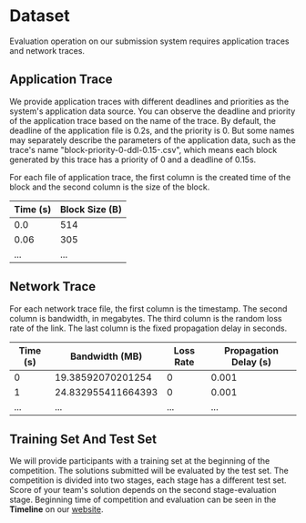 # Dataset
Evaluation operation on our submission system requires application traces and network traces.

## Application Trace

We provide application traces with different deadlines and priorities as the system's application data source. You can observe the deadline and priority of the application trace based on the name of the trace. By default, the deadline of the application file is 0.2s, and the priority is 0. But some names may separately describe the parameters of the application data, such as the trace's name "block-priority-0-ddl-0.15-.csv", which means each block generated by this trace has a priority of 0 and a deadline of 0.15s.

For each file of application trace, the first column is the created time of the block and the second column is the size of the block. 

| Time (s) | Block Size (B) |
| -------- | -------------- |
| 0.0      | 514            |
| 0.06     | 305            |
| ...      | ...            |


## Network Trace

For each network trace file, the first column is the timestamp. The second column is bandwidth, in megabytes. The third column is the random loss rate of the link. The last column is the fixed propagation delay in seconds.

| Time (s) | Bandwidth (MB)     | Loss Rate | Propagation Delay (s) |
| -------- | ------------------ | ------------ | --------------------- |
| 0        | 19.38592070201254  | 0            | 0.001                 |
| 1        | 24.832955411664393 | 0            | 0.001                 |
| ...      | ...                | ...          | ...                   |

## Training Set And Test Set

We will provide participants with a training set at the beginning of the competition. The solutions submitted will be evaluated by the test set. The competition is divided into two stages, each stage has a different test set. Score of your team's solution depends on the second stage-evaluation stage. Beginning time of competition and evaluation can be seen in the **Timeline** on our [website](https://www.aitrans.online/MMGC2021/).
